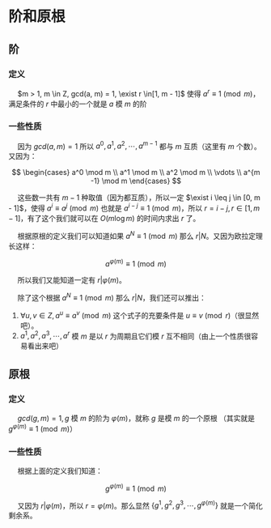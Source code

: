 # 阶和原根

## 阶

### 定义

&emsp; $m > 1, m \in Z, gcd(a, m) = 1, \exist r \in[1, m - 1]$ 使得 $a^{r} \equiv 1 \pmod m$，满足条件的 $r$ 中最小的一个就是 $a$ 模 $m$ 的阶


### 一些性质

&emsp; 因为 $gcd(a, m) = 1$ 所以 $a^0, a^1, a^2, \cdots, a^{m -1}$ 都与 $m$ 互质（这里有 $m$ 个数）。又因为：

$$
\begin{cases}
a^0 \mod m \\
a^1 \mod m \\
a^2 \mod m \\
\vdots \\
a^{m -1} \mod m
\end{cases}
$$

&emsp; 这些数一共有 $m - 1$ 种取值（因为都互质），所以一定 $\exist i \leq j \in [0, m - 1]$，使得 $a^i \equiv a^j \pmod m$ 也就是 $a^{i - j} \equiv 1 \pmod m$，所以 $r = i - j, r \in[1, m - 1]$，有了这个我们就可以在 $O(m\log m)$ 的时间内求出 $r$ 了。

&emsp; 根据原根的定义我们可以知道如果 $a^N \equiv 1 \pmod m$ 那么 $r | N$。又因为欧拉定理长这样：

$$ a^{\varphi(m)} \equiv 1 \pmod m $$

&emsp; 所以我们又能知道一定有 $r | \varphi(m)$。

&emsp; 除了这个根据 $a^N \equiv 1 \pmod m$ 那么 $r | N$，我们还可以推出：

1. $\forall u, v \in Z, a^u \equiv a^v \pmod m$ 这个式子的充要条件是 $u \equiv v \pmod r$（很显然吧）。
2. $a^1, a^2, a^3, \cdots , a^r$ 模 $m$ 是以 $r$ 为周期且它们模 $r$ 互不相同（由上一个性质很容易看出来吧）

## 原根

### 定义

&emsp; $gcd(g, m) = 1, g$ 模 $m$ 的阶为 $\varphi(m)$，就称 $g$ 是模 $m$ 的一个原根 （其实就是 $g^{\varphi(m)} \equiv 1 \pmod m$）

### 一些性质

&emsp; 根据上面的定义我们知道：

$$ g^{\varphi(m)} \equiv 1 \pmod m $$

&emsp; 又因为 $r | \varphi(m)$，所以 $r = \varphi(m)$。那么显然 $\{g^1, g^2, g^3, \cdots, g^{\varphi(m)} \}$ 就是一个简化剩余系。

